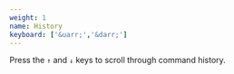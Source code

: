 ```yaml
---
weight: 1
name: History
keyboard: ['&uarr;','&darr;']
---
```

Press the <code>&uarr;</code> and <code>&darr;</code> keys to scroll through command history.